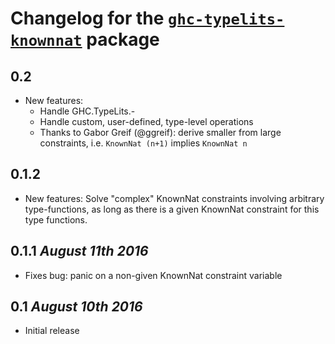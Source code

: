 # Changelog for the [`ghc-typelits-knownnat`](http://hackage.haskell.org/package/ghc-typelits-knownnat) package

## 0.2
* New features:
  * Handle GHC.TypeLits.-
  * Handle custom, user-defined, type-level operations
  * Thanks to Gabor Greif (@ggreif): derive smaller from large constraints, i.e. `KnownNat (n+1)` implies `KnownNat n`

## 0.1.2
* New features: Solve "complex" KnownNat constraints involving arbitrary type-functions, as long as there is a given KnownNat constraint for this type functions.

## 0.1.1 *August 11th 2016*
* Fixes bug: panic on a non-given KnownNat constraint variable

## 0.1 *August 10th 2016*
* Initial release

